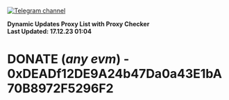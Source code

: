 [![Telegram channel](https://img.shields.io/endpoint?url=https://runkit.io/damiankrawczyk/telegram-badge/branches/master?url=https://t.me/n4z4v0d)](https://t.me/n4z4v0d) 

**Dynamic Updates Proxy List with Proxy Checker**  
**Last Updated: 17.12.23 01:04**

# DONATE (_any evm_) - 0xDEADf12DE9A24b47Da0a43E1bA70B8972F5296F2
